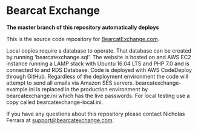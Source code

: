 # Bearcat Exchange

**The master branch of this repository automatically deploys**

This is the source code repository for [BearcatExchange.com](https://bearcatexchange.com).

Local copies require a database to operate. That database can be created by running 'bearcatexchange.sql'. The website is hosted on and AWS EC2 instance running a LAMP stack with Ubuntu 16.04 LTS and PHP 7.0 and is connected to and RDS Database. Code is deployed with AWS CodeDeploy through GitHub. Regardless of the deployment environment the code will attempt to send all emails via Amazon SES servers. bearcatexchange-example.ini is replaced in the production environment by bearcatexchange.ini which has the live passwords. For local testing use a copy called bearcatexchange-local.ini.

If you have any questions about this repository please contact Nicholas Ferrara at support@bearcatexchange.com.
